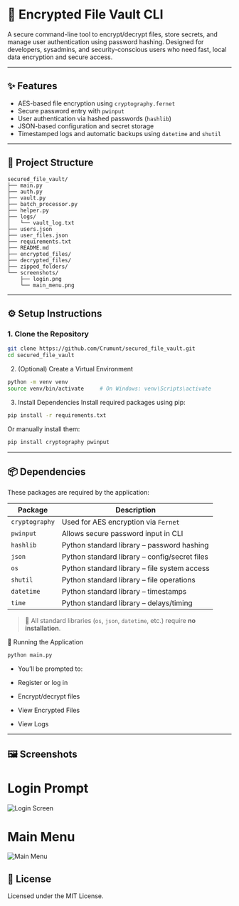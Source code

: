 # 🔐 Encrypted File Vault CLI

A secure command-line tool to encrypt/decrypt files, store secrets, and manage user authentication using password hashing. Designed for developers, sysadmins, and security-conscious users who need fast, local data encryption and secure access.

---

## ✨ Features

- AES-based file encryption using `cryptography.fernet`
- Secure password entry with `pwinput`
- User authentication via hashed passwords (`hashlib`)
- JSON-based configuration and secret storage
- Timestamped logs and automatic backups using `datetime` and `shutil`

---

## 📁 Project Structure

```
secured_file_vault/
├── main.py
├── auth.py
├── vault.py
├── batch_processor.py
├── helper.py
├── logs/
│   └── vault_log.txt
├── users.json
├── user_files.json
├── requirements.txt
├── README.md
├── encrypted_files/
├── decrypted_files/
├── zipped_folders/
└── screenshots/
    ├── login.png
    └── main_menu.png
```


---

## ⚙️ Setup Instructions

### 1. Clone the Repository

```bash
git clone https://github.com/Crumunt/secured_file_vault.git
cd secured_file_vault
```
2. (Optional) Create a Virtual Environment
```bash
python -m venv venv
source venv/bin/activate     # On Windows: venv\Scripts\activate
```
3. Install Dependencies
Install required packages using pip:
```bash
pip install -r requirements.txt
```
Or manually install them:
```bash
pip install cryptography pwinput
```

---

## 📦 Dependencies

These packages are required by the application:

| Package       | Description                                  |
|---------------|----------------------------------------------|
| `cryptography`| Used for AES encryption via `Fernet`         |
| `pwinput`     | Allows secure password input in CLI          |
| `hashlib`     | Python standard library – password hashing   |
| `json`        | Python standard library – config/secret files|
| `os`          | Python standard library – file system access |
| `shutil`      | Python standard library – file operations    |
| `datetime`    | Python standard library – timestamps          |
| `time`        | Python standard library – delays/timing       |

> 📝 All standard libraries (`os`, `json`, `datetime`, etc.) require **no installation**.


🚀 Running the Application
```bash
python main.py
```

- You’ll be prompted to:

- Register or log in

- Encrypt/decrypt files

- View Encrypted Files

- View Logs

---

## 🖼️ Screenshots

# Login Prompt
![Login Screen](screenshots/login.png)

# Main Menu
![Main Menu](screenshots/main_menu.png)

## 📄 License
Licensed under the MIT License.
